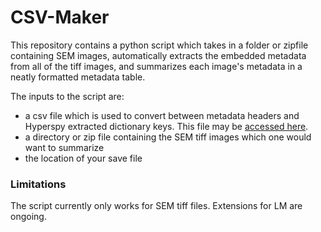 # CSV-Maker

This repository contains a python script which takes in a folder or zipfile containing SEM images,
automatically extracts the embedded metadata from all of the tiff images, and summarizes each image's metadata
in a neatly formatted metadata table.

The inputs to the script are:

* a csv file which is used to convert between metadata headers and Hyperspy extracted dictionary keys. This file may be [accessed here](https://docs.google.com/spreadsheets/d/1f_9qKa2BbA5_q47ild_fZeQFKPUJKcxcbkYkhje0EF0/edit?usp=sharing).
* a directory or zip file containing the SEM tiff images which one would want to summarize
* the location of your save file

### Limitations

The script currently only works for SEM tiff files. Extensions for LM are ongoing.
